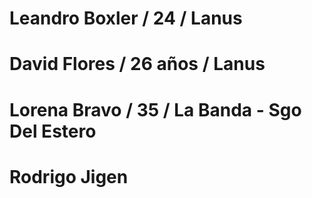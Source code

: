 # Leandro Boxler / 24 / Lanus
# David Flores / 26 años / Lanus
# Lorena Bravo / 35 / La Banda - Sgo Del Estero
# Rodrigo Jigen 